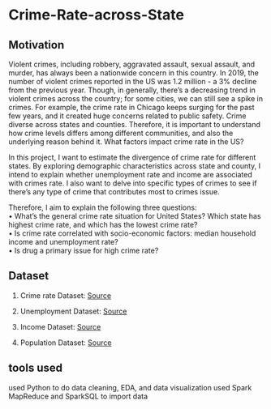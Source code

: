 # Crime-Rate-across-State

## Motivation
Violent crimes, including robbery, aggravated assault, sexual assault, and murder, has always been a nationwide concern in this country. In 2019, the number of violent crimes reported in the US was 1.2 million - a 3% decline from the previous year. Though, in generally, there’s a decreasing trend in violent crimes across the country; for some cities, we can still see a spike in crimes. For example, the crime rate in Chicago keeps surging for the past few years, and it created huge concerns related to public safety. Crime diverse across states and counties. Therefore, it is important to understand how crime levels differs among different communities, and also the underlying reason behind it. What factors impact crime rate in the US?

In this project, I want to estimate the divergence of crime rate for different states. By exploring demographic characteristics across state and county, I intend to explain whether unemployment rate and income are associated with crimes rate. I also want to delve into specific types of crimes to see if there’s any type of crime that contributes most to crimes issue.

Therefore, I aim to explain the following three questions:  
• What’s the general crime rate situation for United States? Which state has highest crime rate, and which has the lowest crime rate?   
• Is crime rate correlated with socio-economic factors: median household income and unemployment rate?   
• Is drug a primary issue for high crime rate?   


## Dataset
1. Crime rate Dataset: 
[Source](https://www.icpsr.umich.edu/web/NACJD/series/57?start=0&SERIESQ=57&ARCHIVE=NACJD&PUBLISH_STATUS=PUBLISHED&sort=DATEUPDATED%20desc&rows=50)


2. Unemployment Dataset: 
[Source](https://www.ers.usda.gov/data-products/county-level-data-sets/download-data/)


3. Income Dataset:
[Source](census.gov/data/datasets/2016/demo/saipe/2016-state-and-county.html)

4. Population Dataset: 
[Source](https://www.ers.usda.gov/data-products/county-level-data-sets/download-data/)


## tools used 
used Python to do data cleaning, EDA, and data visualization 
used Spark MapReduce and SparkSQL to import data


